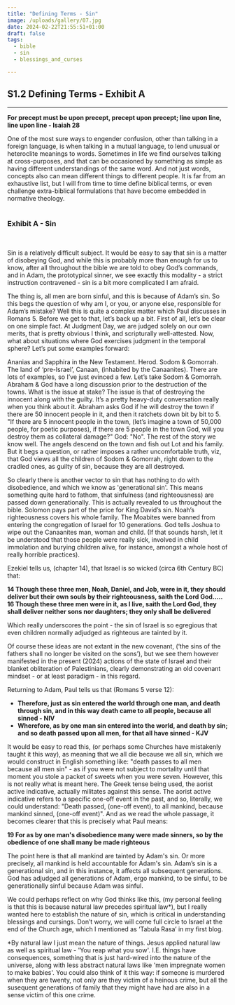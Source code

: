 ```yaml
---
title: "Defining Terms - Sin"
image: /uploads/gallery/07.jpg
date: 2024-02-22T21:55:51+01:00
draft: false
tags:
  - bible
  - sin
  - blessings_and_curses

---
```


## S1.2 Defining Terms - Exhibit A 
___
**For precept must be upon precept, precept upon precept; line upon line, line upon line - Isaiah 28**

One of the most sure ways to engender confusion, other than talking in a foreign language, is when talking in a mutual language, to lend unusual or heteroclite meanings to words. 
Sometimes in life we find ourselves talking at cross-purposes, and that can be occasioned by something as simple as having different understandings of the same word. 
And not just words, concepts also can mean different things to different people. It is far from an exhaustive list, but I will from time to time define biblical terms, 
or even challenge extra-biblical formulations that have become embedded in normative theology.   
&nbsp;
### Exhibit A - Sin
&nbsp;

Sin is a relatively difficult subject. It would be easy to say that sin is a matter of disobeying God, and while this is probably more than enough for us to know, 
after all throughout the bible we are told to obey God’s commands, and in Adam, the prototypical sinner, we see exactly this modality - a strict instruction contravened -
 sin is a bit more complicated I am afraid. 

The thing is, all men are born sinful, and this is because of Adam’s sin. So this begs the question of why am I, or you, or anyone else, responsible for Adam’s mistake? 
Well this is quite a complex matter which Paul discusses in Romans 5. Before we get to that, let’s back up a bit. First of all, let’s be clear on one simple fact. 
At Judgment Day, we are judged solely on our own merits, that is pretty obvious I think, and scripturally well-attested. Now, what about situations where God exercises 
judgment in the temporal sphere? Let’s put some examples forward:

Ananias and Sapphira in the New Testament. Herod. Sodom & Gomorrah. The land of ‘pre-Israel’, Canaan, (inhabited by the Canaanites).
There are lots of examples, so I’ve just evinced a few. Let’s take Sodom & Gomorrah. Abraham & God have a long discussion prior to the destruction of the towns. 
What is the issue at stake? The issue is that of destroying the innocent along with the guilty.  It’s a pretty heavy-duty conversation really when you think about it. 
Abraham asks God if he will destroy the town if there are 50 innocent people in it, and then it ratchets down bit by bit to 5. "If there are 5 innocent people in the town, 
(let’s imagine a town of 50,000 people, for poetic purposes), if there are 5 people in the town God, will you destroy them as collateral damage?"
God: "No". The rest of the story we know well. The angels descend on the town and fish out Lot and his family. But it begs a question, or rather imposes a 
rather uncomfortable truth, viz, that God views all the children of Sodom & Gomorrah, right down to the cradled ones, as guilty of sin, because they are all destroyed.

So clearly there is another vector to sin that has nothing to do with disobedience, and which we know as 'generational sin'. This means something quite hard to fathom, 
that sinfulness (and righteousness) are passed down generationally. This is actually revealed to us throughout the bible. Solomon pays part of the price for King David’s sin. 
Noah’s righteousness covers his whole family. The Moabites were banned from entering the congregation of Israel for 10 generations. God tells Joshua to wipe out the 
Canaanites man, woman and child. (If that sounds harsh, let it be understood that those people were really sick, involved in child immolation and burying children alive, 
for instance, amongst a whole host of really horrible practices). 

Ezekiel tells us, (chapter 14), that Israel is so wicked (circa 6th Century BC) that:

**14 Though these three men, Noah, Daniel, and Job, were in it, they should deliver but their own souls by their righteousness, saith the Lord God.....
16 Though these three men were in it, as I live, saith the Lord God, they shall deliver neither sons nor daughters; they only shall be delivered**

Which really underscores the point - the sin of Israel is so egregious that even children normally adjudged as righteous are tainted by it.

Of course these ideas are not extant in the new covenant, (‘the sins of the fathers shall no longer be visited on the sons’), but we see them however manifested in the 
present (2024) actions of the state of Israel and their blanket obliteration of Palestinians, clearly demonstrating an old covenant mindset - or at least paradigm -
in this regard. 

Returning to Adam, Paul tells us that (Romans 5 verse 12):

- **Therefore, just as sin entered the world through one man, and death through sin, and in this way death came to all people, because all sinned - NIV**
- **Wherefore, as by one man sin entered into the world, and death by sin; and so death passed upon all men, for that all have sinned - KJV**

It would be easy to read this, (or perhaps some Churches have mistakenly taught it this way), as meaning that we all die because we all sin, which we would construct in English 
something like: "death passes to all men because all men sin" - as if you were not subject to mortality until that moment you stole a 
packet of sweets when you were seven. However, this is not really what is meant here. The Greek tense being used, the aorist active indicative, actually 
militates against this sense. The aorist active indicative refers to a specific one-off event in the past, and so, literally, we could understand: "Death passed, 
(one-off event), to all mankind, because mankind sinned, (one-off event)". And as we read the whole passage, it becomes clearer that this is precisely what Paul means:

**19 For as by one man's disobedience many were made sinners, so by the obedience of one shall many be made righteous**

The point here is that all mankind are tainted by Adam's sin. Or more precisely, all mankind is held accountable for Adam's sin.
Adam’s sin is a generational sin, and in this instance, it affects all subsequent generations. God has adjudged all generations of Adam, ergo mankind, to be sinful, 
to be generationally sinful because Adam was sinful.   

We could perhaps reflect on why God thinks like this, (my personal feeling is that this is because natural law precedes spiritual law*), but I really wanted here to establish 
the nature of sin, which is critical in understanding blessings and cursings. Don’t worry, we will come full circle to Israel at the end of the Church age,
 which I mentioned as ‘Tabula Rasa’ in my first blog.

*By natural law I just mean the nature of things. Jesus applied natural law as well as spiritual law - 'You reap what you sow'. I.E. things have consequences, something that 
is just hard-wired into the nature of the universe, along with less abstract natural laws like 'men impregnate women to make babies'. You could also think of it this way: 
if someone is murdered when they are twenty, not only are they victim of a heinous crime, but all the susequent generations of family that they might have had are also in a sense 
victim of this one crime.        